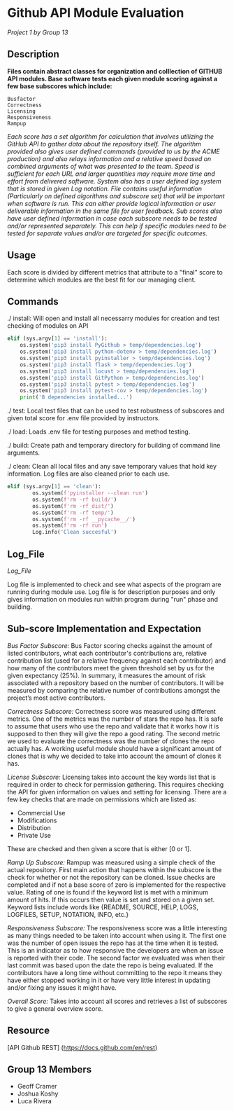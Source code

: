 # Github API Module Evaluation

*Project 1 by Group 13*

## Description
**Files contain abstract classes for organization and colllection of GITHUB API modules. Base software tests each given module scoring against a few base subscores which include:**

    Busfactor
    Correctness
    Licensing
    Responsiveness
    Rampup

*Each score has a set algorithm for calculation that involves utilizing the GitHub API to gather data about the repository itself. The algorithm provided also gives user defined commands (provided to us by the ACME production) and also relays information and a relative speed based on combined arguments of what was presented to the team. Speed is sufficient for each URL and larger quantities may require more time and effort from delivered software. System also has a user defined log system that is stored in given Log notation. File contains useful information (Particularly on defined algorithms and subscore set) that will be important when software is run. This can either provide logical information or user deliverable information in the same file for user feedback. Sub scores also have user defined information in case each subscore needs to be tested and/or represented separately. This can help if specific modules need to be tested for separate values and/or are targeted for specific outcomes.*

## Usage
Each score is divided by different metrics that attribute to a "final" score to determine which modules are the best fit for our managing client.

## Commands
./ install:
Will open and install all necessarry modules for creation and test checking of modules on API
```python
elif (sys.argv[1] == 'install'):
    os.system('pip3 install PyGithub > temp/dependencies.log')
    os.system('pip3 install python-dotenv > temp/dependencies.log')
    os.system('pip3 install pyinstaller > temp/dependencies.log')
    os.system('pip3 install flask > temp/dependencies.log')
    os.system('pip3 install locust > temp/dependencies.log')
    os.system('pip3 install GitPython > temp/dependencies.log')
    os.system('pip3 install pytest > temp/dependencies.log')
    os.system('pip3 install pytest-cov > temp/dependencies.log')
    print('8 dependencies installed...')
```

./  test:
Local test files that can be used to test robustness of subscores and given total score for .env file provided by instructors.

./ load:
Loads .env file for testing purposes and method testing.

./ build:
Create path and temporary directory for building of command line arguments.

./ clean:
Clean all local files and any save temporary values that hold key information. Log files are also cleaned prior to each use.
```python
elif (sys.argv[1] == 'clean'):
        os.system(f'pyinstaller --clean run')
        os.system(f'rm -rf build/')
        os.system(f'rm -rf dist/')
        os.system(f'rm -rf temp/')
        os.system(f'rm -rf __pycache__/')
        os.system(f'rm -rf run')
        Log.info('Clean succesful')
```

## Log_File
*Log_File*

Log file is implemented to check and see what aspects of the program are running during module use. Log file is for description purposes and only gives information on modules run within program during "run" phase and building.

## Sub-score Implementation and Expectation
*Bus Factor Subscore:*
Bus Factor scoring checks against the amount of listed contributors, what each contributor's contributions are, relative contribution list (used for a relative frequency against each contributor) and how many of the contributors meet the given threshold set by us for the given expectancy (25%). In summary, it measures the amount of risk associated with a repository based on the number of contributors. It will be measured by comparing the relative number of contributions amongst the project’s most active contributors.

*Correctness Subscore:*
Correctness score was measured using different metrics. One of the metrics was the number of stars the repo has. It is safe to assume that users who use the repo and validate that it works how it is supposed to then they will give the repo a good rating. The second metric we used to evaluate the correctness was the number of clones the repo actually has. A working useful module should have a significant amount of clones that is why we decided to take into account the amount of clones it has.

*License Subscore:*
Licensing takes into account the key words list that is required in order to check for permission gathering. This requires checking the API for given information on values and setting for licensing. There are a few key checks that are made on permissions which are listed as:

* Commercial Use
* Modifications
* Distribution
* Private Use

These are checked and then given a score that is either [0 or 1].

*Ramp Up Subscore:*
Rampup was measured using a simple check of the actual repository. First main action that happens within the subscore is the check for whether or not the repository can be cloned. Issue checks are completed and if not a base score of zero is implemented for the respective value. Rating of one is found if the keyword list is met with a minimum amount of hits. If this occurs then value is set and stored on a given set. Keyword lists include words like {README, SOURCE, HELP, LOGS, LOGFILES, SETUP, NOTATION, INFO, etc.}

*Responsiveness Subscore:*
The responsiveness score was a little interesting as many things needed to be taken into account when using it. The first one was the number of open issues the repo has at the time when it is tested. This is an indicator as to how responsive the developers are when an issue is reported with their code. The second factor we evaluated was when their last commit was based upon the date the repo is being evaluated. If the contributors have a long time without committing to the repo it means they have either stopped working in it or have very little interest in updating and/or fixing any issues it might have.

*Overall Score:*
Takes into account all scores and retrieves a list of subscores to give a general overview score.

## Resource
[API Github REST] (https://docs.github.com/en/rest)

## Group 13 Members
* Geoff Cramer 
* Joshua Koshy 
* Luca Rivera

